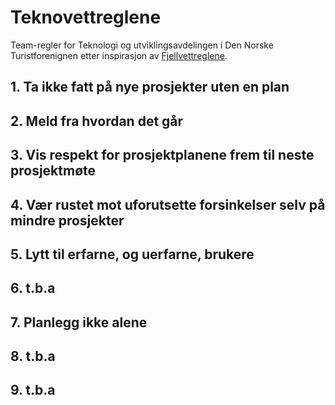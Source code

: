 Teknovettreglene
================

Team-regler for Teknologi og utviklingsavdelingen i Den Norske Turistforenignen
etter inspirasjon av
[Fjellvettreglene](http://www.turistforeningen.no/fjellvettreglene/).

## 1. Ta ikke fatt på nye prosjekter uten en plan

## 2. Meld fra hvordan det går

## 3. Vis respekt for prosjektplanene frem til neste prosjektmøte

## 4. Vær rustet mot uforutsette forsinkelser selv på mindre prosjekter

## 5. Lytt til erfarne, og uerfarne, brukere

## 6. t.b.a

## 7. Planlegg ikke alene

## 8. t.b.a

## 9. t.b.a
